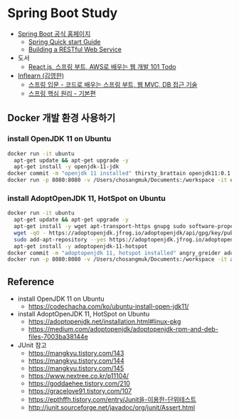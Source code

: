 # Spring Boot Study

- [Spring Boot 공식 홈페이지](https://spring.io/projects/spring-boot)
  - [Spring Quick start Guide](quick-start)
  - [Building a RESTful Web Service](basic-rest-service)
- 도서
  - [React.js, 스프링 부트, AWS로 배우는 웹 개발 101 Todo](todo-101)
- [Inflearn (김영한)](https://www.inflearn.com/users/@yh)
  - [스프링 입문 - 코드로 배우는 스프링 부트, 웹 MVC, DB 접근 기술](introduction)
  - [스프링 핵심 원리 - 기본편](core-basic)

## Docker 개발 환경 사용하기
### install OpenJDK 11 on Ubuntu
```sh
docker run -it ubuntu
  apt-get update && apt-get upgrade -y
  apt-get install -y openjdk-11-jdk
docker commit -m "openjdk 11 installed" thirsty_brattain openjdk11:0.1
docker run -p 8080:8080 -v /Users/chosangmuk/Documents:/workspace -it openjdk11:0.1  
```
### install AdoptOpenJDK 11, HotSpot on Ubuntu
```sh
docker run -it ubuntu
  apt-get update && apt-get upgrade -y 
  apt-get install -y wget apt-transport-https gnupg sudo software-properties-common
  wget -qO - https://adoptopenjdk.jfrog.io/adoptopenjdk/api/gpg/key/public | sudo apt-key add -
  sudo add-apt-repository --yes https://adoptopenjdk.jfrog.io/adoptopenjdk/deb/
  apt-get install -y adoptopenjdk-11-hotspot
docker commit -m "adoptopenjdk 11, hotspot installed" angry_greider adoptopenjdk11:0.1
docker run -p 8080:8080 -v /Users/chosangmuk/Documents:/workspace -it adoptopenjdk11:0.1  
```

## Reference
- install OpenJDK 11 on Ubuntu
  - https://codechacha.com/ko/ubuntu-install-open-jdk11/
- install AdoptOpenJDK 11, HotSpot on Ubuntu
  - https://adoptopenjdk.net/installation.html#linux-pkg
  - https://medium.com/adoptopenjdk/adoptopenjdk-rpm-and-deb-files-7003ba38144e
- JUnit 참고
  - https://mangkyu.tistory.com/143 
  - https://mangkyu.tistory.com/144
  - https://mangkyu.tistory.com/145
  - https://www.nextree.co.kr/p11104/
  - https://goddaehee.tistory.com/210
  - https://gracelove91.tistory.com/107
  - https://epthffh.tistory.com/entry/Junit을-이용한-단위테스트
  - http://junit.sourceforge.net/javadoc/org/junit/Assert.html